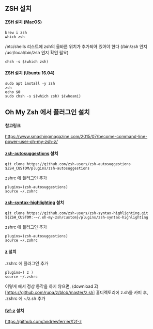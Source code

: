 ## ZSH 설치

#### ZSH 설치 (MacOS)
```
brew i zsh
which zsh
```
/etc/shells 리스트에
zsh의 올바른 위치가 추가되어 있어야 한다 (/bin/zsh 인지 /usr/local/bin/zsh 인지 확인 필요)
```
chsh -s $(which zsh)
```


#### ZSH 설치 (Ubuntu 16.04)
```
sudo apt install -y zsh
zsh
echo $0
sudo chsh -s $(which zsh) $(whoami)
```


## Oh My Zsh 에서 플러그인 설치

#### 참고링크
https://www.smashingmagazine.com/2015/07/become-command-line-power-user-oh-my-zsh-z/


#### [zsh-autosuggestions](https://github.com/zsh-users/zsh-autosuggestions) 설치
```
git clone https://github.com/zsh-users/zsh-autosuggestions $ZSH_CUSTOM/plugins/zsh-autosuggestions
```
zshrc 에 플러그인 추가  
```
plugins=(zsh-autosuggestions)
source ~/.zshrc
```

#### [zsh-syntax-highlighting](https://github.com/zsh-users/zsh-syntax-highlighting/blob/master/INSTALL.md) 설치   

```
git clone https://github.com/zsh-users/zsh-syntax-highlighting.git ${ZSH_CUSTOM:-~/.oh-my-zsh/custom}/plugins/zsh-syntax-highlighting
```

zshrc 에 플러그인 추가
```
plugins=(zsh-autosuggestions)
source ~/.zshrc
```

#### [z](https://github.com/rupa/z) 설치
.zshrc 에 플러그인 추가
```
plugins=( z )
source ~/.zshrc
```
이렇게 해서 정상 동작을 하지 않으면,
(download Z)[https://github.com/rupa/z/blob/master/z.sh]
홈디렉토리에 z.sh를 카피 후,
.zshrc 에 ~/z.sh 추가



#### [fzf-z](https://github.com/andrewferrier/fzf-z) 설치
https://github.com/andrewferrier/fzf-z
